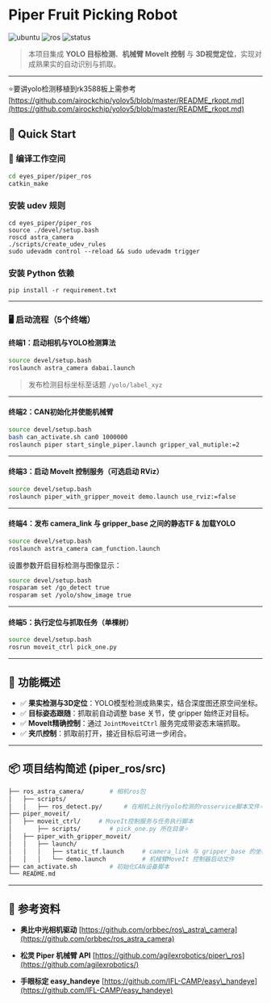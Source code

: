 # Piper Fruit Picking Robot 

![ubuntu](https://img.shields.io/badge/Ubuntu-20.04-orange.svg) ![ros](https://img.shields.io/badge/ROS-noetic-blue.svg) ![status](https://img.shields.io/badge/Pass-blue.svg)

> 本项目集成 **YOLO 目标检测**、**机械臂 MoveIt 控制** 与 **3D视觉定位**，实现对成熟果实的自动识别与抓取。

---

⭐要讲yolo检测移植到rk3588板上需参考[https://github.com/airockchip/yolov5/blob/master/README_rkopt.md](https://github.com/airockchip/yolov5/blob/master/README_rkopt.md)

## 🧭 Quick Start

### 🔧 编译工作空间

```bash
cd eyes_piper/piper_ros
catkin_make
```

### 安装 udev 规则

```
cd eyes_piper/piper_ros
source ./devel/setup.bash
roscd astra_camera
./scripts/create_udev_rules
sudo udevadm control --reload && sudo udevadm trigger
```

### 安装 Python 依赖

```
pip install -r requirement.txt
```


---

### 🖥️ 启动流程（5个终端）

#### **终端1：启动相机与YOLO检测算法**

```bash
source devel/setup.bash
roslaunch astra_camera dabai.launch
```

> 发布检测目标坐标至话题 `/yolo/label_xyz`

---

#### **终端2：CAN初始化并使能机械臂**

```bash
source devel/setup.bash
bash can_activate.sh can0 1000000
roslaunch piper start_single_piper.launch gripper_val_mutiple:=2
```

---

#### **终端3：启动 MoveIt 控制服务（可选启动 RViz）**

```bash
source devel/setup.bash
roslaunch piper_with_gripper_moveit demo.launch use_rviz:=false
```

---

#### **终端4：发布 camera\_link 与 gripper\_base 之间的静态TF & 加载YOLO**

```bash
source devel/setup.bash
roslaunch astra_camera cam_function.launch
```

设置参数开启目标检测与图像显示：

```bash
source devel/setup.bash
rosparam set /go_detect true
rosparam set /yolo/show_image true
```


---

#### **终端5：执行定位与抓取任务（单棵树）**

```bash
source devel/setup.bash
rosrun moveit_ctrl pick_one.py
```

---

## 🎯 功能概述

* ✅ **果实检测与3D定位**：YOLO模型检测成熟果实，结合深度图还原空间坐标。
* ✅ **目标姿态跟随**：抓取前自动调整 base 关节，使 gripper 始终正对目标。
* ✅ **MoveIt精确控制**：通过 `JointMoveitCtrl` 服务完成带姿态末端抓取。
* ✅ **夹爪控制**：抓取前打开，接近目标后可进一步闭合。

---

## 📦 项目结构简述 (piper_ros/src)

```bash
├── ros_astra_camera/       # 相机ros包
│   ├── scripts/ 
│   │   ├── ros_detect.py/      # 在相机上执行yolo检测的rosservice脚本文件⭐
├── piper_moveit/ 
│   ├── moveit_ctrl/     # MoveIt控制服务与任务执行脚本
│       ├── scripts/        # pick_one.py 所在目录⭐
│   ├── piper_with_gripper_moveit/
│   │   ├── launch/
│   │   │   ├── static_tf.launch     # camera_link 与 gripper_base 的坐标变换⭐
│   │   │   └── demo.launch          # 机械臂MoveIt 控制器启动文件
├── can_activate.sh         # 初始化CAN设备脚本
└── README.md
```

---

## 🔗 参考资料

* **奥比中光相机驱动**
  [https://github.com/orbbec/ros\_astra\_camera](https://github.com/orbbec/ros_astra_camera)

* **松灵 Piper 机械臂 API**
  [https://github.com/agilexrobotics/piper\_ros](https://github.com/agilexrobotics/)

* **手眼标定 easy\_handeye**
  [https://github.com/IFL-CAMP/easy\_handeye](https://github.com/IFL-CAMP/easy_handeye)


